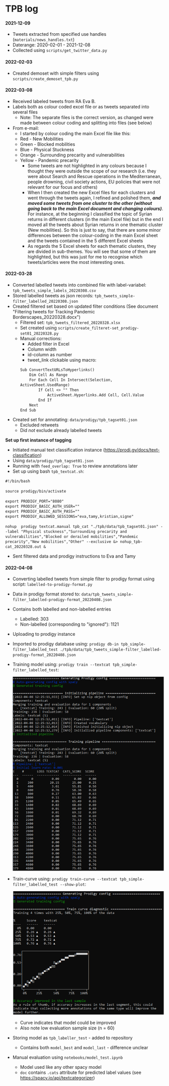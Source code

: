 # TPB log



#### 2021-12-09

- Tweets extracted from specified use handles (`materials/news_handles.txt`)
- Daterange: 2020-02-01 - 2021-12-08
- Collected using `scripts/get_twitter_data.py`



#### 2022-02-03

- Created demoset with simple filters using `scripts/create_demoset_tpb.py`



#### 2022-03-08

- Received labeled tweets from RA Eva B.
- Labels both as colour coded excel file or as tweets separated into several files
    - Note: The separate files is the correct version, as changed were made between colour coding and splitting into files (see below)
- From e-mail:
  - I started by colour coding the main Excel file like this:
  - Red - New Mobilities
  - Green - Blocked  mobilities
  - Blue - Physical  Stuckness
  - Orange - Surrounding  precarity and vulnerabilities
  - Yellow - Pandemic  precarity
    - Some tweets are not highlighted in any colours because I thought they were outside the scope of our research (i.e. they were about Search and Rescue operations in the Mediterranean, people drowning, civil society actions, EU policies that were not relevant for our focus and others) 
    - When I then created the new Excel files for each clusters and went through the tweets again, I refined and polished them, ***and moved some tweets from one cluster to the other (without going back to the main Excel document and changing colours)***. For instance, at the beginning I classified the topic of Syrian returns in different clusters (in the main Excel file) but in the end I moved all the tweets about Syrian returns in one thematic cluster (New mobilities). So this is just to say, that there are some minor differences between the colour-coding in the main Excel sheet and the tweets contained in the 5 different Excel sheets 
    - As regards the 5 Excel sheets for each thematic clusters, they are divided in sub-themes. You will see that some of them are highlighted, but this was just for me to recognise which tweets/articles were the most interesting ones. 



#### 2022-03-28

- Converted labelled tweets into combined file with label-variabel: `tpb_tweets_simple_labels_20220308.csv`
- Stored labelled tweets as json records: `tpb_tweets_simple-filter_labelled_20220308.json`
- Created filtered set based on updated filter conditions (See document "Filtering tweets for Tracking Pandemic Borderscapes_20220328.docx")
    - Filtered set: `tpb_tweets_filtered_20220328.xlsx`
    - Set created using `scripts/create_filteret-set_prodigy-set01_20220328.py`
    - Manual corrections:
        - Added filter in Excel
        - Column width
        - id-column as number
        - tweet_link clickable using macro:
        ```
        Sub ConvertTextURLsToHyperlinks()
            Dim Cell As Range
            For Each Cell In Intersect(Selection, ActiveSheet.UsedRange)
                If Cell <> "" Then
                    ActiveSheet.Hyperlinks.Add Cell, Cell.Value
                End If
            Next
        End Sub
        ```
- Created set for annotating: `data/prodigy/tpb_tagset01.json`
    - Excluded retweets
    - Did *not* exclude already labelled tweets
    

**Set up first instance of tagging**
- Initiated manual text classification instance (https://prodi.gy/docs/text-classification)
- Using `data/prodigy/tpb_tagset01.json`
- Running with `feed_overlap: True` to review annotations later
- Set up using bash `tpb_textcat.sh`:
```
#!/bin/bash

source prodigy/bin/activate

export PRODIGY_PORT="8080"
export PRODIGY_BASIC_AUTH_USER=""
export PRODIGY_BASIC_AUTH_PASS=""
export PRODIGY_ALLOWED_SESSIONS="eva,tamy,kristian,signe"

nohup  prodigy textcat.manual tpb_cat "./tpb/data/tpb_tagset01.json" --label "Physical stuckness","Surrounding precarity and vulnerabilities","Blocked or derailed mobilities","Pandemic precarity","New mobilities","Other" --exclusive &> nohup_tpb-cat_20220328.out &
```

- Sent filtered data and prodigy instructions to Eva and Tamy



#### 2022-04-08

- Converting labelled tweets from simple filter to prodigy format using script: `labelled-to-prodigy-format.py`

- Data in prodigy format stored to: `data/tpb_tweets_simple-filter_labelled-prodigy-format_20220408.json`

- Contains both labelled and non-labelled entries

  - Labelled: 303
  - Non-labelled (corresponding to "ignored"): 1121

- Uploading to prodigy instance

- Imported to prodigy database using: `prodigy db-in tpb_simple-filter_labelled_test ./tpb/data/tpb_tweets_simple-filter_labelled-prodigy-format_20220408.json`

- Training model using: `prodigy train --textcat tpb_simple-filter_labelled_test`:

  ![image-20220408144654463](.\img\image-20220408144654463.png)

- Train-curve using: `prodigy train-curve --textcat tpb_simple-filter_labelled_test --show-plot`:

  ![image-20220408144805234](.\img\image-20220408144805234.png)

  - Curve indicates that model could be improved
  - Also note low evaluation sample size (n = 60)

- Storing model as `tpb_labeller_test` - added to repository
  - Contains both `model_best` and `model_last` - difference unclear
- Manual evaluation using `notebooks/model_test.ipynb`
  - Model used like any other spacy model
  - `doc` contains `.cats` attribute for predicted label values (see https://spacy.io/api/textcategorizer)